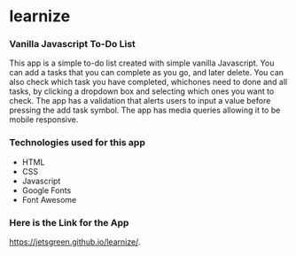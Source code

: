 # learnize

### Vanilla Javascript To-Do List

This app is a simple to-do list created with simple vanilla Javascript.  You can add a tasks that you can complete as you go, and later 
delete.  You can also check which task you have completed, whichones need to done and all tasks, by clicking a dropdown box and selecting which ones you want to check.  The app has a validation that alerts users to input a value before pressing the add task symbol.  The app
has media queries allowing it to be mobile responsive. 

### Technologies used for this app
- HTML
- CSS
- Javascript
- Google Fonts
- Font Awesome

### Here is the Link for the App
https://jetsgreen.github.io/learnize/.
